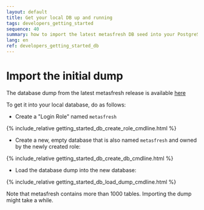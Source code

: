 ```yaml
---
layout: default
title: Get your local DB up and running
tags: developers_getting_started
sequence: 40 
summary: how to import the latest metasfresh DB seed into your PostgreSQL database
lang: en
ref: developers_getting_started_db
---
```


# Import the initial dump

The database dump from the latest metasfresh release is available [here](http://www.metasfresh.com/wp-content/releases/db_seeds/metasfresh_latest.pgdump)

To get it into your local database, do as follows:

* Create a "Login Role" named `metasfresh`

{% include_relative getting_started_db_create_role_cmdline.html %}

* Create a new, empty database that is also named `metasfresh` and owned by the newly created role:

{% include_relative getting_started_db_create_db_cmdline.html %}

* Load the database dump into the new database:

{% include_relative getting_started_db_load_dump_cmdline.html %}

Note that metasfresh contains more than 1000 tables. Importing the dump might take a while.